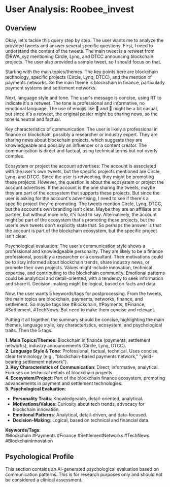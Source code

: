 # User Analysis: Roobee_invest

## Overview

<think>
Okay, let's tackle this query step by step. The user wants me to analyze the provided tweets and answer several specific questions. First, I need to understand the content of the tweets. The main tweet is a retweet from @RWA_xyz mentioning Circle, Lynq, and DTCC announcing blockchain projects. The user also provided a sample tweet, so I should focus on that.

Starting with the main topics/themes. The key points here are blockchain technology, specific projects (Circle, Lynq, DTCC), and the mention of payments networks. So the main theme is blockchain in finance, particularly payment systems and settlement networks.

Next, language style and tone. The user's message is concise, using RT to indicate it's a retweet. The tone is professional and informative, no emotional language. The use of emojis like 📌 and 📌 might be a bit casual, but since it's a retweet, the original poster might be sharing news, so the tone is neutral and factual.

Key characteristics of communication: The user is likely a professional in finance or blockchain, possibly a researcher or industry expert. They are sharing news about blockchain projects, which suggests they are knowledgeable and possibly an influencer or a content creator. The communication is direct and factual, using technical terms but not overly complex.

Ecosystem or project the account advertises: The account is associated with the user's own tweets, but the specific projects mentioned are Circle, Lynq, and DTCC. Since the user is retweeting, they might be promoting these projects. However, the question is about the ecosystem or project the account advertises. If the account is the one sharing the tweets, maybe they are part of the ecosystem that supports these projects. But since the user is asking for the account's advertising, I need to see if there's a specific project they're promoting. The tweets mention Circle, Lynq, DTCC, but the account's own branding isn't clear. Maybe they are an affiliate or a partner, but without more info, it's hard to say. Alternatively, the account might be part of the ecosystem that's promoting these projects, but the user's own tweets don't explicitly state that. So perhaps the answer is that the account is part of the blockchain ecosystem, but the specific project isn't clear.

Psychological evaluation: The user's communication style shows a professional and knowledgeable personality. They are likely to be a finance professional, possibly a researcher or a consultant. Their motivations could be to stay informed about blockchain trends, share industry news, or promote their own projects. Values might include innovation, technical expertise, and contributing to the blockchain community. Emotional patterns could be analytical and detail-oriented, with a tendency to seek information and share it. Decision-making might be logical, based on facts and data.

Now, the user wants 5 keywords/tags for postprocessing. From the tweets, the main topics are blockchain, payments, networks, finance, and settlement. So maybe tags like #Blockchain, #Payments, #Finance, #Settlement, #TechNews. But need to make them concise and relevant.

Putting it all together, the summary should be concise, highlighting the main themes, language style, key characteristics, ecosystem, and psychological traits. Then the 5 tags.
</think>

**1. Main Topics/Themes**: Blockchain in finance (payments, settlement networks), industry announcements (Circle, Lynq, DTCC).  
**2. Language Style & Tone**: Professional, factual, technical. Uses concise, clear terminology (e.g., "blockchain-based payments network," "yield-bearing settlement network").  
**3. Key Characteristics of Communication**: Direct, informative, analytical. Focuses on technical details of blockchain projects.  
**4. Ecosystem/Project**: Part of the blockchain finance ecosystem, promoting advancements in payment and settlement technologies.  
**5. Psychological Evaluation**:  
   - **Personality Traits**: Knowledgeable, detail-oriented, analytical.  
   - **Motivations/Values**: Curiosity about tech trends, advocacy for blockchain innovation.  
   - **Emotional Patterns**: Analytical, detail-driven, and data-focused.  
   - **Decision-Making**: Logical, based on technical and financial data.  

**Keywords/Tags**:  
#Blockchain #Payments #Finance #SettlementNetworks #TechNews #BlockchainInnovation

## Psychological Profile

This section contains an AI-generated psychological evaluation based on communication patterns. This is for research purposes only and should not be considered a clinical assessment.